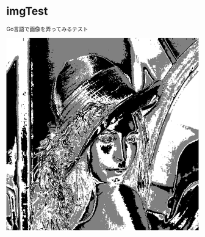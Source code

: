 # imgTest
Go言語で画像を弄ってみるテスト

![test](https://raw.githubusercontent.com/kurehajime/imgTest/master/output.png)
